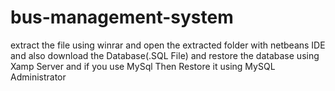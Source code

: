 # bus-management-system
extract the file using winrar and open the extracted folder with netbeans IDE and also download the Database(.SQL File) and 
restore the database using Xamp Server and if you use MySql Then Restore it using MySQL Administrator
